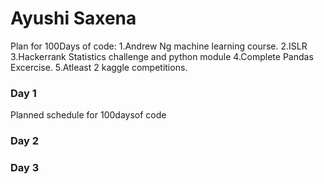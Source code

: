 # Ayushi Saxena
Plan for 100Days of code:
1.Andrew Ng machine learning course.
2.ISLR
3.Hackerrank Statistics challenge and python module
4.Complete Pandas Excercise.
5.Atleast 2 kaggle competitions.
### Day 1
Planned schedule for 100daysof code

### Day 2


### Day 3
